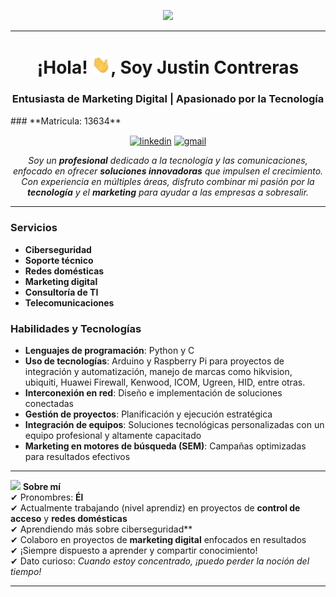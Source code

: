 <p align="center">
  <img src="https://github.com/thompsonemerson/thompsonemerson/raw/master/cover-thompson.png" height="200"/>
</p>
<hr>
<h1 align="center">¡Hola! <img src="https://raw.githubusercontent.com/ABSphreak/ABSphreak/master/gifs/Hi.gif" width="30px">, Soy Justin Contreras</h1>
<h3 align="center">Entusiasta de Marketing Digital | Apasionado por la Tecnología</h3>
### **Matricula: 13634**
<p align="center">
<a href="https://www.linkedin.com/in/justinsalem/" target="blank"><img align="center" src="https://cdn.jsdelivr.net/npm/simple-icons@3.0.1/icons/linkedin.svg" alt="linkedin" height="30" width="40" /></a>
<a href="mailto:justinsalimcg09@gmail.com"><img align="center" src="https://simpleicons.org/icons/gmail.svg" alt="gmail" height="30" width="40" /></a>
</p>

<p align="center">
  <em>
    Soy un <b>profesional</b> dedicado a la tecnología y las comunicaciones, enfocado en ofrecer <b>soluciones innovadoras</b> que impulsen el crecimiento. Con experiencia en múltiples áreas, disfruto combinar mi pasión por la <b>tecnología</b> y el <b>marketing</b> para ayudar a las empresas a sobresalir.
  </em> 
</p>

---

### **Servicios**
- **Ciberseguridad**  
- **Soporte técnico**  
- **Redes domésticas**  
- **Marketing digital**  
- **Consultoría de TI**  
- **Telecomunicaciones**  

### **Habilidades y Tecnologías**
- **Lenguajes de programación**: Python y C  
- **Uso de tecnologías**: Arduino y Raspberry Pi para proyectos de integración y automatización, manejo de marcas como hikvision, ubiquiti, Huawei Firewall, Kenwood, ICOM, Ugreen, HID, entre otras.   
- **Interconexión en red**: Diseño e implementación de soluciones conectadas  
- **Gestión de proyectos**: Planificación y ejecución estratégica  
- **Integración de equipos**: Soluciones tecnológicas personalizadas con un equipo profesional y altamente capacitado  
- **Marketing en motores de búsqueda (SEM)**: Campañas optimizadas para resultados efectivos  

---

<img src="https://media.giphy.com/media/VgCDAzcKvsR6OM0uWg/giphy.gif" width="50" /> **Sobre mí**  
✔ Pronombres: **Él**<br>
✔ Actualmente trabajando (nivel aprendiz) en proyectos de **control de acceso** y **redes domésticas**<br>
✔ Aprendiendo más sobre ciberseguridad**<br>
✔ Colaboro en proyectos de **marketing digital** enfocados en resultados<br>
✔ ¡Siempre dispuesto a aprender y compartir conocimiento!<br>
✔ Dato curioso: *Cuando estoy concentrado, ¡puedo perder la noción del tiempo!*<br>

---
